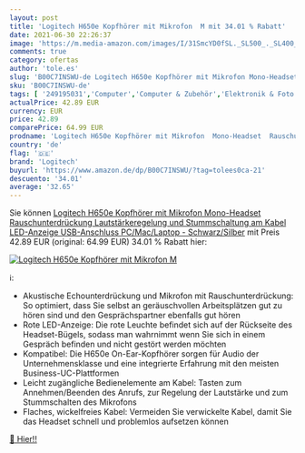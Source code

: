 ```yaml
---
layout: post
title: 'Logitech H650e Kopfhörer mit Mikrofon  M mit 34.01 % Rabatt'
date: 2021-06-30 22:26:37
image: 'https://m.media-amazon.com/images/I/31SmcYD0fSL._SL500_._SL400_.jpg'
comments: true
category: ofertas
author: 'tole.es'
slug: 'B00C7INSWU-de Logitech H650e Kopfhörer mit Mikrofon Mono-Headset...'
sku: 'B00C7INSWU-de'
tags: [ '249195031','Computer','Computer & Zubehör','Elektronik & Foto','Festnetztelefone, VoIP & Zubehör','Produkte','Sound & Boxen','Telefonzubehör','logitech', ]
actualPrice: 42.89 EUR
currency: EUR
price: 42.89
comparePrice: 64.99 EUR
prodname: 'Logitech H650e Kopfhörer mit Mikrofon  Mono-Headset  Rauschunterdrückung  Lautstärkeregelung und Stummschaltung am Kabel  LED-Anzeige  USB-Anschluss  PC/Mac/Laptop - Schwarz/Silber'
country: 'de'
flag: '🇩🇪'
brand: 'Logitech'
buyurl: 'https://www.amazon.de/dp/B00C7INSWU/?tag=tolees0ca-21'
descuento: '34.01'
average: '32.65'
---
```


Sie können [Logitech H650e Kopfhörer mit Mikrofon  Mono-Headset  Rauschunterdrückung  Lautstärkeregelung und Stummschaltung am Kabel  LED-Anzeige  USB-Anschluss  PC/Mac/Laptop - Schwarz/Silber](https://www.amazon.de/dp/B00C7INSWU/?tag=tolees0ca-21) mit Preis 42.89 EUR (original: 64.99 EUR) 34.01 % Rabatt hier:

[![Logitech H650e Kopfhörer mit Mikrofon  M](https://m.media-amazon.com/images/I/31SmcYD0fSL._SL500_._SL400_.jpg)](https://www.amazon.de/dp/B00C7INSWU/?tag=tolees0ca-21)

ℹ️:

- Akustische Echounterdrückung und Mikrofon mit Rauschunterdrückung: So optimiert, dass Sie selbst an geräuschvollen Arbeitsplätzen gut zu hören sind und den Gesprächspartner ebenfalls gut hören
- Rote LED-Anzeige: Die rote Leuchte befindet sich auf der Rückseite des Headset-Bügels, sodass man wahrnimmt wenn Sie sich in einem Gespräch befinden und nicht gestört werden möchten
- Kompatibel: Die H650e On-Ear-Kopfhörer sorgen für Audio der Unternehmensklasse und eine integrierte Erfahrung mit den meisten Business-UC-Plattformen
- Leicht zugängliche Bedienelemente am Kabel: Tasten zum Annehmen/Beenden des Anrufs, zur Regelung der Lautstärke und zum Stummschalten des Mikrofons
- Flaches, wickelfreies Kabel: Vermeiden Sie verwickelte Kabel, damit Sie das Headset schnell und problemlos aufsetzen können

[🛒 Hier!!](https://www.amazon.de/dp/B00C7INSWU/?tag=tolees0ca-21)
